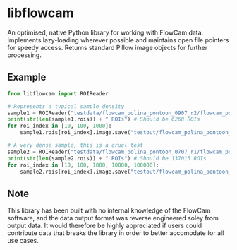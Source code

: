 # libflowcam
An optimised, native Python library for working with FlowCam data. Implements lazy-loading wherever possible and maintains open file pointers for speedy access. Returns standard Pillow image objects for further processing.

## Example
```python
from libflowcam import ROIReader

# Represents a typical sample density
sample1 = ROIReader("testdata/flowcam_polina_pontoon_0907_r2/flowcam_polina_pontoon_0907_r2.csv")
print(str(len(sample1.rois)) + " ROIs") # Should be 6268 ROIs
for roi_index in [10, 100, 1000]:
    sample1.rois[roi_index].image.save("testout/flowcam_polina_pontoon_0907_r2_" + str(roi_index) + ".png")

# A very dense sample, this is a cruel test
sample2 = ROIReader("testdata/flowcam_polina_pontoon_0707_r1/flowcam_polina_pontoon_0707_r1.csv")
print(str(len(sample2.rois)) + " ROIs") # Should be 137015 ROIs
for roi_index in [10, 100, 1000, 10000, 100000]:
    sample2.rois[roi_index].image.save("testout/flowcam_polina_pontoon_0707_r1_" + str(roi_index) + ".png")
```

## Note
This library has been built with no internal knowledge of the FlowCam software, and the data output format was reverse engineered soley from output data. It would therefore be highly appreciated if users could contribute data that breaks the library in order to better accomodate for all use cases.
